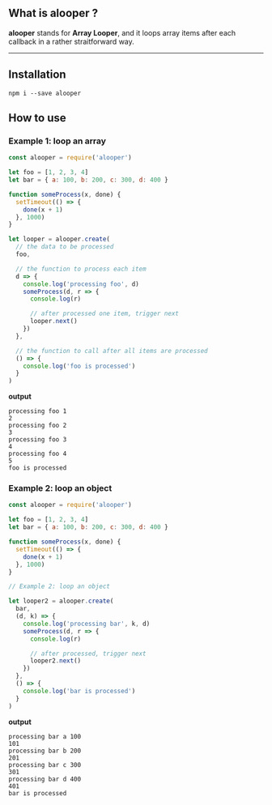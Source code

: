 ## What is **alooper** ?

**alooper** stands for **Array Looper**, and it loops array items after each callback in a rather straitforward way.

---

## Installation

```
npm i --save alooper
```

## How to use

### Example 1: loop an array

```js
const alooper = require('alooper')

let foo = [1, 2, 3, 4]
let bar = { a: 100, b: 200, c: 300, d: 400 }

function someProcess(x, done) {
  setTimeout(() => {
    done(x + 1)
  }, 1000)
}

let looper = alooper.create(
  // the data to be processed
  foo,

  // the function to process each item
  d => {
    console.log('processing foo', d)
    someProcess(d, r => {
      console.log(r)

      // after processed one item, trigger next
      looper.next()
    })
  },

  // the function to call after all items are processed
  () => {
    console.log('foo is processed')
  }
)
```

**output**

```
processing foo 1
2
processing foo 2
3
processing foo 3
4
processing foo 4
5
foo is processed
```

### Example 2: loop an object

```js
const alooper = require('alooper')

let foo = [1, 2, 3, 4]
let bar = { a: 100, b: 200, c: 300, d: 400 }

function someProcess(x, done) {
  setTimeout(() => {
    done(x + 1)
  }, 1000)
}

// Example 2: loop an object

let looper2 = alooper.create(
  bar,
  (d, k) => {
    console.log('processing bar', k, d)
    someProcess(d, r => {
      console.log(r)

      // after processed, trigger next
      looper2.next()
    })
  },
  () => {
    console.log('bar is processed')
  }
)
```

**output**

```
processing bar a 100
101
processing bar b 200
201
processing bar c 300
301
processing bar d 400
401
bar is processed
```
